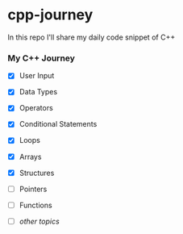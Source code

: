 # cpp-journey
In this repo I'll share my daily code snippet of C++


### My C++ Journey

- [x] User Input
- [x] Data Types
- [x] Operators
- [x] Conditional Statements
- [x] Loops
- [x] Arrays
- [x] Structures
- [ ] Pointers
- [ ] Functions
- [ ] _other topics_

